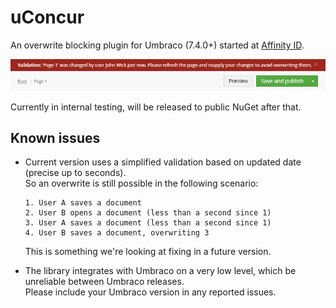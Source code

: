 # uConcur

An overwrite blocking plugin for Umbraco (7.4.0+) started at [Affinity ID](http://www.affinityid.co.nz).  

![Screenshot](_screenshots/validation.png)

Currently in internal testing, will be released to public NuGet after that.

## Known issues

* Current version uses a simplified validation based on updated date (precise up to seconds).  
  So an overwrite is still possible in the following scenario:
  
      1. User A saves a document  
      2. User B opens a document (less than a second since 1)  
      3. User A saves a document (less than a second since 1)  
      4. User B saves a document, overwriting 3  
  
  This is something we're looking at fixing in a future version.
  
* The library integrates with Umbraco on a very low level, which be unreliable between Umbraco releases.  
  Please include your Umbraco version in any reported issues.
